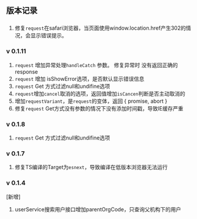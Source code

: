 ## 版本记录

###
1. 修复`request`在safari浏览器，当页面使用window.location.href产生302的情况，会显示错误提示。
### v 0.1.11
1. `request` 增加异常处理`handleCatch` 参数。 修复异常时 没有返回正确的response
2. `request` 增加 isShowError选项，是否默认显示错误信息
3. `request` Get 方式过滤null和undifine选项
4. `request`增加`cancel`取消的选项，返回值增加`isCancen`判断是否主动取消的
5. 增加`requestVariant`，是`request`的变体，返回 { promise, abort }
6. 修复`request` Get方式没有参数的情况下没有添加时间戳，导致IE缓存严重

### v 0.1.8
1. `request` Get 方式过滤null和undifine选项
### v 0.1.7
1. 修复TS编译的Target为`esnext`，导致编译在低版本浏览器无法运行

### v 0.1.4
[新增]
1. userService搜索用户接口增加parentOrgCode，只查询父机构下的用户